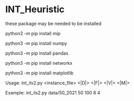 # INT_Heuristic

 these package may be needed to be installed

 python3 -m pip install mip

 python3 -m pip install numpy

 python3 -m pip install pandas

 python3 -m pip install networkx
 
 python3 -m pip install matplotlib



Usage: int_ils2.py <instance_file>  <|D|>  <|F|>  <|V|>  <|M|>

Example: int_ils2.py data/50_2021  50  100  8  4
